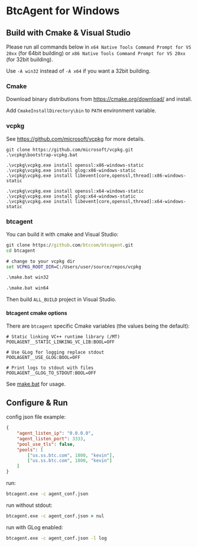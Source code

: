 # BtcAgent for Windows


## Build with Cmake & Visual Studio

Please run all commands below in `x64 Native Tools Command Prompt for VS 20xx` (for 64bit building) or `x86 Native Tools Command Prompt for VS 20xx` (for 32bit building).

Use `-A win32` instead of `-A x64` if you want a 32bit building.

### Cmake

Download binary distributions from https://cmake.org/download/ and install.

Add ```CmakeInstallDirectory\bin``` to ```PATH``` environment variable.


### vcpkg

See https://github.com/microsoft/vcpkg for more details.

```
git clone https://github.com/microsoft/vcpkg.git
.\vcpkg\bootstrap-vcpkg.bat

.\vcpkg\vcpkg.exe install openssl:x86-windows-static
.\vcpkg\vcpkg.exe install glog:x86-windows-static
.\vcpkg\vcpkg.exe install libevent[core,openssl,thread]:x86-windows-static

.\vcpkg\vcpkg.exe install openssl:x64-windows-static
.\vcpkg\vcpkg.exe install glog:x64-windows-static
.\vcpkg\vcpkg.exe install libevent[core,openssl,thread]:x64-windows-static
```

### btcagent

You can build it with cmake and Visual Studio:

```cmd
git clone https://github.com/btccom/btcagent.git
cd btcagent

# change to your vcpkg dir
set VCPKG_ROOT_DIR=C:/Users/user/source/repos/vcpkg

.\make.bat win32

.\make.bat win64
```

Then build ```ALL_BUILD``` project in Visual Studio.

#### btcagent cmake options

There are ```btcagent``` specific Cmake variables (the values being the default):

```
# Static linking VC++ runtime library (/MT)
POOLAGENT__STATIC_LINKING_VC_LIB:BOOL=OFF

# Use GLog for logging replace stdout
POOLAGENT__USE_GLOG:BOOL=OFF

# Print logs to stdout with files
POOLAGENT__GLOG_TO_STDOUT:BOOL=OFF
```

See [make.bat](make.bat) for usage.

## Configure & Run

config json file example:
```json
{
    "agent_listen_ip": "0.0.0.0",
    "agent_listen_port": 3333,
    "pool_use_tls": false,
    "pools": [
        ["us.ss.btc.com", 1800, "kevin"],
        ["us.ss.btc.com", 1800, "kevin"]
    ]
}
```

run:
```cmd
btcagent.exe -c agent_conf.json
```

run without stdout:
```cmd
btcagent.exe -c agent_conf.json > nul
```

run with GLog enabled:
```cmd
btcagent.exe -c agent_conf.json -l log
```
